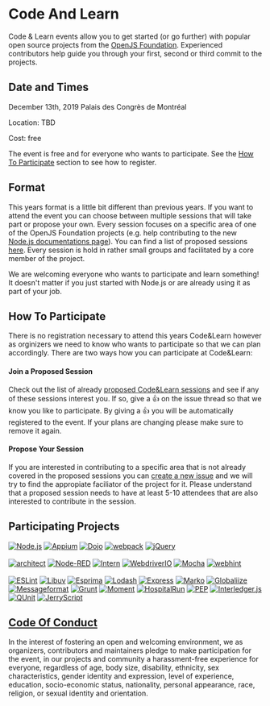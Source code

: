 Code And Learn
==============

Code & Learn events allow you to get started (or go further) with popular open source projects from the [OpenJS Foundation](https://openjsf.org/projects). Experienced contributors help guide you through your first, second or third commit to the projects.

## Date and Times

December 13th, 2019
Palais des Congrès de Montréal

Location: TBD

Cost: free

The event is free and for everyone who wants to participate. See the [How To Participate](#how-to-participate) section to see how to register.

## Format

This years format is a little bit different than previous years. If you want to attend the event you can choose between multiple sessions that will take part or propose your own. Every session focuses on a specific area of one of the OpenJS Foundation projects (e.g. help contributing to the new [Node.js documentations page](https://nodejs.dev/)). You can find a list of proposed sessions [here](https://github.com/openjs-foundation/code-and-learn/labels/Session%20Proposal). Every session is hold in rather small groups and facilitated by a core member of the project.

We are welcoming everyone who wants to participate and learn something! It doesn't matter if you just started with Node.js or are already using it as part of your job.

## How To Participate

There is no registration necessary to attend this years Code&Learn however as orginizers we need to know who wants to participate so that we can plan accordingly. There are two ways how you can participate at Code&Learn:

#### Join a Proposed Session

Check out the list of already [proposed Code&Learn sessions](https://github.com/openjs-foundation/code-and-learn/labels/Session%20Proposal) and see if any of these sessions interest you. If so, give a 👍 on the issue thread so that we know you like to participate. By giving a 👍 you will be automatically registered to the event. If your plans are changing please make sure to remove it again.

#### Propose Your Session

If you are interested in contributing to a specific area that is not already covered in the proposed sessions you can [create a new issue](https://github.com/openjs-foundation/code-and-learn/issues/new?assignees=christian-bromann%2C+evahowe%2C+jorydotcom%2C+keywordnew&labels=Session+Proposal&template=session-proposal.md&title=Session+Topic%3A+) and we will try to find the appropiate faciliator of the project for it. Please understand that a proposed session needs to have at least 5-10 attendees that are also interested to contribute in the session.

## Participating Projects

[![Node.js](https://openjsf.org/wp-content/uploads/sites/84/2019/05/NodeJS_New_Pantone_medium.png "Node.js")](https://nodejs.org)
[![Appium](https://openjsf.org/wp-content/uploads/sites/84/2019/05/appium_medium.png "Appium")](http://appium.io/)
[![Dojo](https://openjsf.org/wp-content/uploads/sites/84/2019/05/dojo_medium.png "Dojo")](https://dojotoolkit.org/)
[![webpack](https://openjsf.org/wp-content/uploads/sites/84/2019/05/webpack_medium.png "webpack")](https://webpack.js.org/)
[![jQuery](https://openjsf.org/wp-content/uploads/sites/84/2019/05/jquery_medium.png "jQuery")](https://jquery.com/)
<br><br>
[![architect](https://openjsf.org/wp-content/uploads/sites/84/2019/05/arc_medium.png "architect")](https://arc.codes/)
[![Node-RED](https://openjsf.org/wp-content/uploads/sites/84/2019/05/node-red_medium.png "Node-RED")](https://nodered.org/)
[![Intern](https://openjsf.org/wp-content/uploads/sites/84/2019/05/intern_medium.png "Intern")](https://theintern.io/)
[![WebdriverIO](https://openjsf.org/wp-content/uploads/sites/84/2019/05/webdriver_medium.png "WebdriverIO")](https://webdriver.io/)
[![Mocha](https://openjsf.org/wp-content/uploads/sites/84/2019/05/mocha_medium.png "Mocha")](https://mochajs.org/)
[![webhint](https://openjsf.org/wp-content/uploads/sites/84/2019/05/sonar_medium.png "webhint")](https://webhint.io/)
<br><br>
[![ESLint](https://openjsf.org/wp-content/uploads/sites/84/2019/05/eslint_medium.png "ESLint")](https://eslint.org/)
[![Libuv](https://openjsf.org/wp-content/uploads/sites/84/2019/05/libuv_medium.png "Libuv")](http://libuv.org/)
[![Esprima](https://openjsf.org/wp-content/uploads/sites/84/2019/05/esprima_medium.png "Esprima")](https://esprima.org/)
[![Lodash](https://openjsf.org/wp-content/uploads/sites/84/2019/05/lodash_medium.png "Lodash")](https://lodash.com/)
[![Express](https://openjsf.org/wp-content/uploads/sites/84/2019/05/express_medium.png "Express")](https://expressjs.com/)
[![Marko](https://openjsf.org/wp-content/uploads/sites/84/2019/05/marko_medium.png "Marko")](https://markojs.com/)
[![Globaliize](https://openjsf.org/wp-content/uploads/sites/84/2019/05/globalize_medium.png "Globalize")](https://globalizejs.com)
[![Messageformat](https://openjsf.org/wp-content/uploads/sites/84/2019/05/messageformat_medium.png "Messageformat")](https://messageformat.github.io/messageformat/)
[![Grunt](https://openjsf.org/wp-content/uploads/sites/84/2019/05/grunt_medium.png "Grunt")](https://gruntjs.com/)
[![Moment](https://openjsf.org/wp-content/uploads/sites/84/2019/05/moment_medium.png "Moment")](https://momentjs.com/)
[![HospitalRun](https://openjsf.org/wp-content/uploads/sites/84/2019/05/hospitalrun_medium.png "HospitalRun")](https://hospitalrun.io/)
[![PEP](https://openjsf.org/wp-content/uploads/sites/84/2019/05/pep_medium.png "PEP")](https://github.com/jquery/pep)
[![Interledger.js](https://openjsf.org/wp-content/uploads/sites/84/2019/05/interledger_medium.png "Interledger.js")](https://interledger.org/)
[![QUnit](https://openjsf.org/wp-content/uploads/sites/84/2019/05/qunit_medium.png "QUnit")](https://qunitjs.com/)
[![JerryScript](https://openjsf.org/wp-content/uploads/sites/84/2019/05/jerryscript_medium.png "JerryScript")](https://jerryscript.net/)

## [Code Of Conduct](https://github.com/openjs-foundation/code-and-learn/blob/HEAD/CODE_OF_CONDUCT.md#code-of-conduct)

In the interest of fostering an open and welcoming environment, we as organizers, contributors and maintainers pledge to make participation for the event, in our projects and community a harassment-free experience for everyone, regardless of age, body size, disability, ethnicity, sex characteristics, gender identity and expression, level of experience, education, socio-economic status, nationality, personal appearance, race, religion, or sexual identity and orientation.
